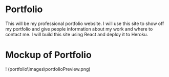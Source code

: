 # Portfolio

This will be my professional portfolio website. I will use this site to show off my portfolio and give people information about my work and where to contact me. I will build this site using React and deploy it to Heroku.

# Mockup of Portfolio

! (portfolio\images\portfolioPreview.png)